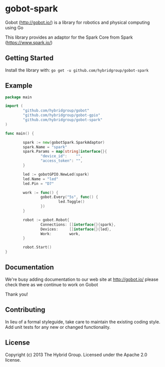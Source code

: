 # gobot-spark

Gobot (http://gobot.io/) is a library for robotics and physical computing using Go

This library provides an adaptor for the Spark Core from Spark (https://www.spark.io/)

## Getting Started

Install the library with: `go get -u github.com/hybridgroup/gobot-spark`

## Example

```go
package main

import (
        "github.com/hybridgroup/gobot"
        "github.com/hybridgroup/gobot-gpio"
        "github.com/hybridgroup/gobot-spark"
)

func main() {

        spark := new(gobotSpark.SparkAdaptor)
        spark.Name = "spark"
        spark.Params = map[string]interface{}{
                "device_id":    "",
                "access_token": "",
        }

        led := gobotGPIO.NewLed(spark)
        led.Name = "led"
        led.Pin = "D7"

        work := func() {
                gobot.Every("5s", func() {
                        led.Toggle()
                })
        }

        robot := gobot.Robot{
                Connections: []interface{}{spark},
                Devices:     []interface{}{led},
                Work:        work,
        }

        robot.Start()
}
```

## Documentation
We're busy adding documentation to our web site at http://gobot.io/ please check there as we continue to work on Gobot

Thank you!

## Contributing
In lieu of a formal styleguide, take care to maintain the existing coding style. Add unit tests for any new or changed functionality.

## License
Copyright (c) 2013 The Hybrid Group. Licensed under the Apache 2.0 license.
